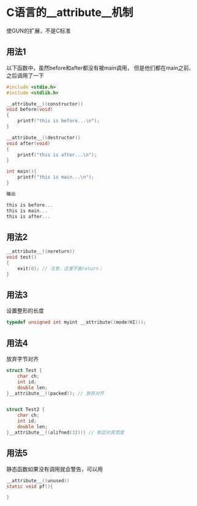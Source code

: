 # C语言的__attribute__机制
使GUN的扩展，不是C标准
## 用法1
以下函数中，虽然before和after都没有被main调用， 但是他们都在main之前、之后调用了一下
```c
#include <stdio.h>
#include <stdlib.h>

__attribute__((constructor))
void before(void)
{
    printf("this is before...\n");
}

__attribute__((destructor))
void after(void)
{
    printf("this is after...\n");
}

int main(){
    printf("this is main...\n");
}

输出

this is before...
this is main...
this is after...

```
## 用法2
```c
__attribute__((noreturn))
void test()
{
    exit(0); // 注意，这里不能return；
}
```

## 用法3
设置整形的长度
```c
typedef unsigned int myint __attribute((mode(HI)));
```

## 用法4
放弃字节对齐

```c
struct Test {
    char ch;
    int id;
    double len;
}__attribute__((packed)); // 放弃对齐


struct Test2 {
    char ch;
    int id;
    double len;
}__attribute__((alifned(32))) // 制定对其宽度

```

## 用法5
静态函数如果没有调用就会警告，可以用
```c
__attribute__((unused))
static void pf(){

}
```